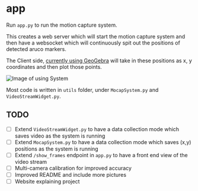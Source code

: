 # app

Run `app.py` to run the motion capture system.

This creates a web server which will start the motion capture system and then have a websocket which will continuously spit out the positions of detected aruco markers.

The Client side, [currently using GeoGebra](https://www.geogebra.org/m/qzn6g9ju) will take in these positions as x, y coordinates and then plot those points.

![Image of using System](https://github.com/mchen0037/whole-bodied-mathematics/blob/main/assets/app_example.gif?raw=true)

Most code is written in `utils` folder, under `MocapSystem.py` and `VideoStreamWidget.py`.

## TODO
- [ ] Extend `VideoStreamWidget.py` to have a data collection mode which saves video as the system is running
- [ ] Extend `MocapSystem.py` to have a data collection mode which saves (x,y) positions as the system is running
- [ ] Extend `/show_frames` endpoint in `app.py` to have a front end view of the video stream
- [ ] Multi-camera calibration for improved accuracy
- [ ] Improved README and include more pictures
- [ ] Website explaining project
